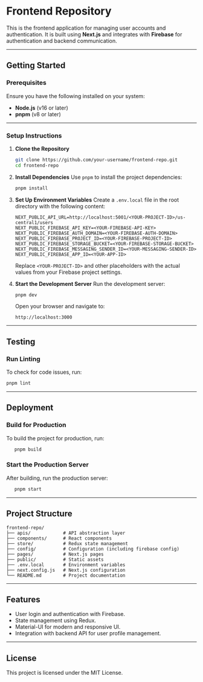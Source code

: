 # **Frontend Repository**

This is the frontend application for managing user accounts and authentication. It is built using **Next.js** and integrates with **Firebase** for authentication and backend communication.

---

## **Getting Started**

### **Prerequisites**
Ensure you have the following installed on your system:
- **Node.js** (v16 or later)
- **pnpm** (v8 or later)

---

### **Setup Instructions**

1. **Clone the Repository**
   ```bash
   git clone https://github.com/your-username/frontend-repo.git
   cd frontend-repo
   ```

2. **Install Dependencies**
   Use `pnpm` to install the project dependencies:
   ```bash
   pnpm install
   ```

3. **Set Up Environment Variables**
   Create a `.env.local` file in the root directory with the following content:

   ```env
   NEXT_PUBLIC_API_URL=http://localhost:5001/<YOUR-PROJECT-ID>/us-central1/users
   NEXT_PUBLIC_FIREBASE_API_KEY=<YOUR-FIREBASE-API-KEY>
   NEXT_PUBLIC_FIREBASE_AUTH_DOMAIN=<YOUR-FIREBASE-AUTH-DOMAIN>
   NEXT_PUBLIC_FIREBASE_PROJECT_ID=<YOUR-FIREBASE-PROJECT-ID>
   NEXT_PUBLIC_FIREBASE_STORAGE_BUCKET=<YOUR-FIREBASE-STORAGE-BUCKET>
   NEXT_PUBLIC_FIREBASE_MESSAGING_SENDER_ID=<YOUR-MESSAGING-SENDER-ID>
   NEXT_PUBLIC_FIREBASE_APP_ID=<YOUR-APP-ID>
   ```

   Replace `<YOUR-PROJECT-ID>` and other placeholders with the actual values from your Firebase project settings.

4. **Start the Development Server**
   Run the development server:
   ```bash
   pnpm dev
   ```

   Open your browser and navigate to:
   ```
   http://localhost:3000
   ```

---

## **Testing**

### **Run Linting**
To check for code issues, run:
```bash
pnpm lint
```

---

## **Deployment**

### **Build for Production**
To build the project for production, run:
```bash
   pnpm build
```

### **Start the Production Server**
After building, run the production server:
```bash
   pnpm start
```

---

## **Project Structure**
```plaintext
frontend-repo/
├── apis/            # API abstraction layer
├── components/      # React components
├── store/           # Redux state management
├── config/          # Configuration (including firebase config)
├── pages/           # Next.js pages
├── public/          # Static assets
├── .env.local       # Environment variables
├── next.config.js   # Next.js configuration
└── README.md        # Project documentation
```

---

## **Features**
- User login and authentication with Firebase.
- State management using Redux.
- Material-UI for modern and responsive UI.
- Integration with backend API for user profile management.

---

## **License**
This project is licensed under the MIT License.

